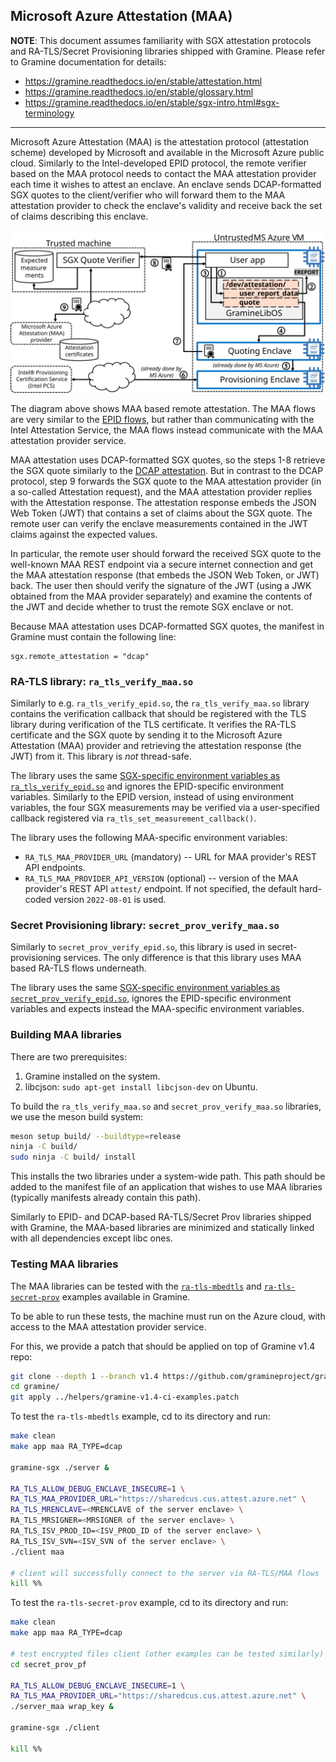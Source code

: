 ## Microsoft Azure Attestation (MAA)

**NOTE**: This document assumes familiarity with SGX attestation protocols and
RA-TLS/Secret Provisioning libraries shipped with Gramine. Please refer to
Gramine documentation for details:
- https://gramine.readthedocs.io/en/stable/attestation.html
- https://gramine.readthedocs.io/en/stable/glossary.html
- https://gramine.readthedocs.io/en/stable/sgx-intro.html#sgx-terminology

---

Microsoft Azure Attestation (MAA) is the attestation protocol (attestation
scheme) developed by Microsoft and available in the Microsoft Azure public
cloud. Similarly to the Intel-developed EPID protocol, the remote verifier based
on the MAA protocol needs to contact the MAA attestation provider each time it
wishes to attest an enclave. An enclave sends DCAP-formatted SGX quotes to the
client/verifier who will forward them to the MAA attestation provider to check
the enclave's validity and receive back the set of claims describing this
enclave.

![MAA based remote attestation](/Integrations/azure/ra_tls_maa/helpers/maa.svg)

The diagram above shows MAA based remote attestation. The MAA flows are very
similar to the [EPID
flows](https://gramine.readthedocs.io/en/stable/attestation.html#remote-attestation-flows-for-epid-and-dcap),
but rather than communicating with the Intel Attestation Service, the MAA flows
instead communicate with the MAA attestation provider service.

MAA attestation uses DCAP-formatted SGX quotes, so the steps 1-8 retrieve the
SGX quote similarly to the [DCAP
attestation](https://gramine.readthedocs.io/en/stable/attestation.html#remote-attestation-flows-for-epid-and-dcap).
But in contrast to the DCAP protocol, step 9 forwards the SGX quote to the MAA
attestation provider (in a so-called Attestation request), and the MAA
attestation provider replies with the Attestation response. The attestation
response embeds the JSON Web Token (JWT) that contains a set of claims about the
SGX quote. The remote user can verify the enclave measurements contained in the
JWT claims against the expected values.

In particular, the remote user should forward the received SGX quote to the
well-known MAA REST endpoint via a secure internet connection and get the MAA
attestation response (that embeds the JSON Web Token, or JWT) back. The user
then should verify the signature of the JWT (using a JWK obtained from the MAA
provider separately) and examine the contents of the JWT and decide whether to
trust the remote SGX enclave or not.

Because MAA attestation uses DCAP-formatted SGX quotes, the manifest in Gramine
must contain the following line:
```
sgx.remote_attestation = "dcap"
```

### RA-TLS library: `ra_tls_verify_maa.so`

Similarly to e.g. `ra_tls_verify_epid.so`, the `ra_tls_verify_maa.so` library
contains the verification callback that should be registered with the TLS
library during verification of the TLS certificate. It verifies the RA-TLS
certificate and the SGX quote by sending it to the Microsoft Azure Attestation
(MAA) provider and retrieving the attestation response (the JWT) from it. This
library is *not* thread-safe.

The library uses the same [SGX-specific environment variables as
`ra_tls_verify_epid.so`](https://gramine.readthedocs.io/en/stable/attestation.html#ra-tls-verify-epid-so)
and ignores the EPID-specific environment variables.  Similarly to the EPID
version, instead of using environment variables, the four SGX measurements may
be verified via a user-specified callback registered via
`ra_tls_set_measurement_callback()`.

The library uses the following MAA-specific environment variables:

- `RA_TLS_MAA_PROVIDER_URL` (mandatory) -- URL for MAA provider's REST API
  endpoints.
- `RA_TLS_MAA_PROVIDER_API_VERSION` (optional) -- version of the MAA
  provider's REST API `attest/` endpoint. If not specified, the default
  hard-coded version `2022-08-01` is used.

### Secret Provisioning library: `secret_prov_verify_maa.so`

Similarly to `secret_prov_verify_epid.so`, this library is used in
secret-provisioning services. The only difference is that this library uses MAA
based RA-TLS flows underneath.

The library uses the same [SGX-specific environment variables as
`secret_prov_verify_epid.so`](https://gramine.readthedocs.io/en/stable/attestation.html#secret-prov-verify-epid-so),
ignores the EPID-specific environment variables and expects instead the
MAA-specific environment variables.

### Building MAA libraries

There are two prerequisites:
1. Gramine installed on the system.
2. libcjson: `sudo apt-get install libcjson-dev` on Ubuntu.

To build the `ra_tls_verify_maa.so` and `secret_prov_verify_maa.so` libraries,
we use the meson build system:
```sh
meson setup build/ --buildtype=release
ninja -C build/
sudo ninja -C build/ install
```

This installs the two libraries under a system-wide path. This path should be
added to the manifest file of an application that wishes to use MAA libraries
(typically manifests already contain this path).

Similarly to EPID- and DCAP-based RA-TLS/Secret Prov libraries shipped with
Gramine, the MAA-based libraries are minimized and statically linked with all
dependencies except libc ones.

### Testing MAA libraries

The MAA libraries can be tested with the
[`ra-tls-mbedtls`](https://github.com/gramineproject/gramine/tree/master/CI-Examples/ra-tls-mbedtls)
and
[`ra-tls-secret-prov`](https://github.com/gramineproject/gramine/tree/master/CI-Examples/ra-tls-secret-prov)
examples available in Gramine.

To be able to run these tests, the machine must run on the Azure cloud, with
access to the MAA attestation provider service.

For this, we provide a patch that should be applied on top of Gramine v1.4 repo:
```sh
git clone --depth 1 --branch v1.4 https://github.com/gramineproject/gramine.git
cd gramine/
git apply ../helpers/gramine-v1.4-ci-examples.patch
```

To test the `ra-tls-mbedtls` example, cd to its directory and run:
```sh
make clean
make app maa RA_TYPE=dcap

gramine-sgx ./server &

RA_TLS_ALLOW_DEBUG_ENCLAVE_INSECURE=1 \
RA_TLS_MAA_PROVIDER_URL="https://sharedcus.cus.attest.azure.net" \
RA_TLS_MRENCLAVE=<MRENCLAVE of the server enclave> \
RA_TLS_MRSIGNER=<MRSIGNER of the server enclave> \
RA_TLS_ISV_PROD_ID=<ISV_PROD_ID of the server enclave> \
RA_TLS_ISV_SVN=<ISV_SVN of the server enclave> \
./client maa

# client will successfully connect to the server via RA-TLS/MAA flows
kill %%
```

To test the `ra-tls-secret-prov` example, cd to its directory and run:
```sh
make clean
make app maa RA_TYPE=dcap

# test encrypted files client (other examples can be tested similarly)
cd secret_prov_pf

RA_TLS_ALLOW_DEBUG_ENCLAVE_INSECURE=1 \
RA_TLS_MAA_PROVIDER_URL="https://sharedcus.cus.attest.azure.net" \
./server_maa wrap_key &

gramine-sgx ./client

kill %%
```
